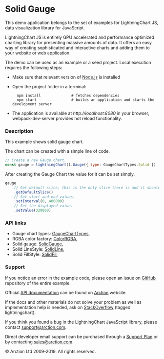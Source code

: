 # Solid Gauge

This demo application belongs to the set of examples for LightningChart JS, data visualization library for JavaScript.

LightningChart JS is entirely GPU accelerated and performance optimized charting library for presenting massive amounts of data. It offers an easy way of creating sophisticated and interactive charts and adding them to your website or web application.

The demo can be used as an example or a seed project. Local execution requires the following steps:

- Make sure that relevant version of [Node.js](https://nodejs.org/en/download/) is installed
- Open the project folder in a terminal:

        npm install              # fetches dependencies
        npm start                # builds an application and starts the development server

- The application is available at *http://localhost:8080* in your browser, webpack-dev-server provides hot reload functionality.

### Description

This example shows solid gauge chart.

The chart can be created with a simple line of code.

```javascript
// Create a new Gauge chart.
const gauge = lightningChart().Gauge({ type: GaugeChartTypes.Solid })
```

After creating the Gauge Chart the value for it can be set simply.

```javascript
gauge
    // Get default slice, this is the only slice there is and it should be manipulated to set wanted value to the Gauge Chart.
    .getDefaultSlice()
    // Set start and end values.
    .setInterval(0, 400000)
    // Set the displayed value.
    .setValue(329000)
```

### API links

* Gauge chart types: [GaugeChartTypes][],
* RGBA color factory: [ColorRGBA][],
* Solid gauge: [SolidGauge][],
* Solid LineStyle: [SolidLine][],
* Solid FillStyle: [SolidFill][]


### Support

If you notice an error in the example code, please open an issue on [GitHub][0] repository of the entire example.

Official [API documentation][1] can be found on [Arction][2] website.

If the docs and other materials do not solve your problem as well as implementation help is needed, ask on [StackOverflow][3] (tagged lightningchart).

If you think you found a bug in the LightningChart JavaScript library, please contact support@arction.com.

Direct developer email support can be purchased through a [Support Plan][4] or by contacting sales@arction.com.

© Arction Ltd 2009-2019. All rights reserved.

[0]: https://github.com/Arction/
[1]: https://www.arction.com/lightningchart-js-api-documentation/
[2]: https://www.arction.com
[3]: https://stackoverflow.com/questions/tagged/lightningchart
[4]: https://www.arction.com/support-services/

[ColorRGBA]: https://www.arction.com/lightningchart-js-api-documentation/v1.0.1/globals.html#colorrgba
[GaugeChartTypes]: https://www.arction.com/lightningchart-js-api-documentation/v1.0.1/globals.html#gaugecharttypes
[SolidFill]: https://www.arction.com/lightningchart-js-api-documentation/v1.0.1/classes/solidfill.html
[SolidGauge]: https://www.arction.com/lightningchart-js-api-documentation/v1.0.1/classes/solidgauge.html
[SolidLine]: https://www.arction.com/lightningchart-js-api-documentation/v1.0.1/classes/solidline.html